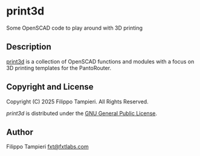 # print3d
Some OpenSCAD code to play around with 3D printing


## Description

[print3d](https://github.com/fxtlabs/print3d) is a collection of OpenSCAD functions and
modules with a focus on 3D printing templates for the PantoRouter.


## Copyright and License

Copyright (C) 2025  Filippo Tampieri.  All Rights Reserved.

_print3d_ is distributed under the [GNU General Public License](LICENSE).


## Author

Filippo Tampieri <fxt@fxtlabs.com>

